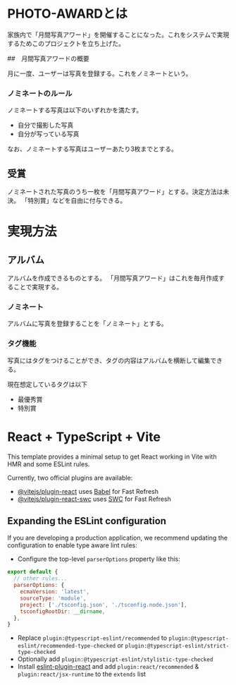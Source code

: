 # PHOTO-AWARDとは

家族内で「月間写真アワード」を開催することになった。これをシステムで実現するためこのプロジェクトを立ち上げた。

##　月間写真アワードの概要

月に一度、ユーザーは写真を登録する。これをノミネートという。

### ノミネートのルール

ノミネートする写真は以下のいずれかを満たす。
- 自分で撮影した写真
- 自分が写っている写真

なお、ノミネートする写真はユーザーあたり3枚までとする。

## 受賞

ノミネートされた写真のうち一枚を「月間写真アワード」とする。決定方法は未決。
「特別賞」などを自由に付与できる。

# 実現方法

## アルバム

アルバムを作成できるものとする。
「月間写真アワード」はこれを毎月作成することで実現する。

### ノミネート

アルバムに写真を登録することを「ノミネート」とする。

### タグ機能

写真にはタグをつけることができ、タグの内容はアルバムを横断して編集できる。

現在想定しているタグは以下

- 最優秀賞
- 特別賞

# React + TypeScript + Vite

This template provides a minimal setup to get React working in Vite with HMR and some ESLint rules.

Currently, two official plugins are available:

- [@vitejs/plugin-react](https://github.com/vitejs/vite-plugin-react/blob/main/packages/plugin-react/README.md) uses [Babel](https://babeljs.io/) for Fast Refresh
- [@vitejs/plugin-react-swc](https://github.com/vitejs/vite-plugin-react-swc) uses [SWC](https://swc.rs/) for Fast Refresh

## Expanding the ESLint configuration

If you are developing a production application, we recommend updating the configuration to enable type aware lint rules:

- Configure the top-level `parserOptions` property like this:

```js
export default {
  // other rules...
  parserOptions: {
    ecmaVersion: 'latest',
    sourceType: 'module',
    project: ['./tsconfig.json', './tsconfig.node.json'],
    tsconfigRootDir: __dirname,
  },
}
```

- Replace `plugin:@typescript-eslint/recommended` to `plugin:@typescript-eslint/recommended-type-checked` or `plugin:@typescript-eslint/strict-type-checked`
- Optionally add `plugin:@typescript-eslint/stylistic-type-checked`
- Install [eslint-plugin-react](https://github.com/jsx-eslint/eslint-plugin-react) and add `plugin:react/recommended` & `plugin:react/jsx-runtime` to the `extends` list
